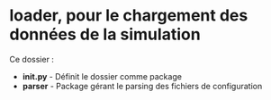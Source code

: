 # loader, pour le chargement des données de la simulation

Ce dossier :

- **__init__.py** - Définit le dossier comme package
- **parser** - Package gérant le parsing des fichiers de configuration


